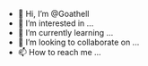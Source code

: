 - 👋 Hi, I’m @Goathell
- 👀 I’m interested in ...
- 🌱 I’m currently learning ...
- 💞️ I’m looking to collaborate on ...
- 📫 How to reach me ...

<!---
Goathell/Goathell is a ✨ special ✨ repository because its `README.md` (this file) appears on your GitHub profile.
You can click the Preview link to take a look at your changes.
--->
